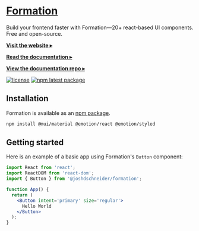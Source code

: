 # [Formation](https://formation.fyi/)

Build your frontend faster with Formation—20+ react-based UI components. Free and open-source.

[**Visit the website ▸**](http://formation.fyi/)

[**Read the documentation ▸**](http://formation.fyi/docs/)

[**View the documentation repo ▸**](https://github.com/joshdschneider/docs)

[![license](https://img.shields.io/badge/license-MIT-blue.svg)](https://github.com/joshdschneider/docs/blob/main/LICENSE)
[![npm latest package](https://img.shields.io/npm/v/@joshdschneider/formation/latest.svg)](https://www.npmjs.com/package/@joshdschneider/formation)

## Installation

Formation is available as an [npm package](https://www.npmjs.com/package/@joshdschneider/formation).

```sh
npm install @mui/material @emotion/react @emotion/styled
```

## Getting started

Here is an example of a basic app using Formation's `Button` component:

```jsx
import React from 'react';
import ReactDOM from 'react-dom';
import { Button } from '@joshdschneider/formation';

function App() {
  return (
    <Button intent='primary' size='regular'>
      Hello World
    </Button>
  );
}
```
